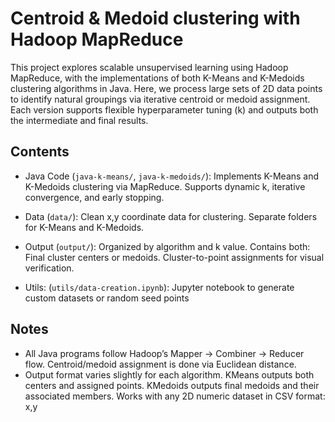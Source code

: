 # Centroid & Medoid clustering with Hadoop MapReduce

This project explores scalable unsupervised learning using Hadoop MapReduce, with the implementations of both K-Means and K-Medoids clustering algorithms in Java. Here, we process large sets of 2D data points to identify natural groupings via iterative centroid or medoid assignment. Each version supports flexible hyperparameter tuning (k) and outputs both the intermediate and final results.

## Contents

- Java Code (`java-k-means/`, `java-k-medoids/`): Implements K-Means and K-Medoids clustering via MapReduce. Supports dynamic k, iterative convergence, and early stopping.

- Data (`data/`): Clean x,y coordinate data for clustering. Separate folders for K-Means and K-Medoids.

- Output (`output/`): Organized by algorithm and k value. Contains both: Final cluster centers or medoids. Cluster-to-point assignments for visual verification.

- Utils: (`utils/data-creation.ipynb`): Jupyter notebook to generate custom datasets or random seed points

## Notes

- All Java programs follow Hadoop’s Mapper → Combiner → Reducer flow. Centroid/medoid assignment is done via Euclidean distance.
- Output format varies slightly for each algorithm. KMeans outputs both centers and assigned points. KMedoids outputs final medoids and their associated members. Works with any 2D numeric dataset in CSV format: x,y

